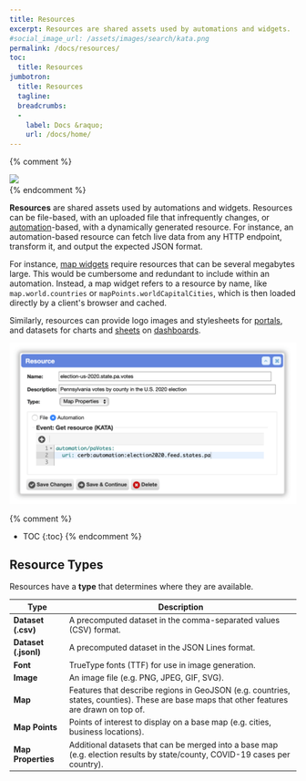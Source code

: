 ```yaml
---
title: Resources
excerpt: Resources are shared assets used by automations and widgets.
#social_image_url: /assets/images/search/kata.png
permalink: /docs/resources/
toc:
  title: Resources
jumbotron:
  title: Resources
  tagline: 
  breadcrumbs:
  -
    label: Docs &raquo;
    url: /docs/home/
---
```


{% comment %}
<div class="cerb-screenshot">
<img src="{{page.social_image_url}}" class="screenshot">
</div>
{% endcomment %}

**Resources** are shared assets used by automations and widgets. Resources can be file-based, with an uploaded file that infrequently changes, or [automation](/docs/automations/)-based, with a dynamically generated resource. For instance, an automation-based resource can fetch live data from any HTTP endpoint, transform it, and output the expected JSON format.

For instance, [map widgets](/docs/maps/) require resources that can be several megabytes large. This would be cumbersome and redundant to include within an automation. Instead, a map widget refers to a resource by name, like `map.world.countries` or `mapPoints.worldCapitalCities`, which is then loaded directly by a client's browser and cached.

Similarly, resources can provide logo images and stylesheets for [portals](/docs/portals/), and datasets for charts and [sheets](/docs/sheets/) on [dashboards](/docs/dashboards/).

<div class="cerb-screenshot">
    <img src="/assets/images/docs/resources/resource-editor.png" class="screenshot">
</div>

{% comment %}
* TOC
{:toc}
{% endcomment %}

## Resource Types

Resources have a **type** that determines where they are available.

| Type                 | Description                                                                                                                                |
|----------------------|--------------------------------------------------------------------------------------------------------------------------------------------|
| **Dataset (.csv)**   | A precomputed dataset in the comma-separated values (CSV) format.                                                                          |
| **Dataset (.jsonl)** | A precomputed dataset in the JSON Lines format.                                                                                            |
| **Font**             | TrueType fonts (TTF) for use in image generation.                                                                                          |
| **Image**            | An image file (e.g. PNG, JPEG, GIF, SVG).                                                                                                  |
| **Map**              | Features that describe regions in GeoJSON (e.g. countries, states, counties). These are base maps that other features are drawn on top of. |
| **Map Points**       | Points of interest to display on a base map (e.g. cities, business locations).                                                             |
| **Map Properties**   | Additional datasets that can be merged into a base map (e.g. election results by state/county, COVID-19 cases per country).                |
